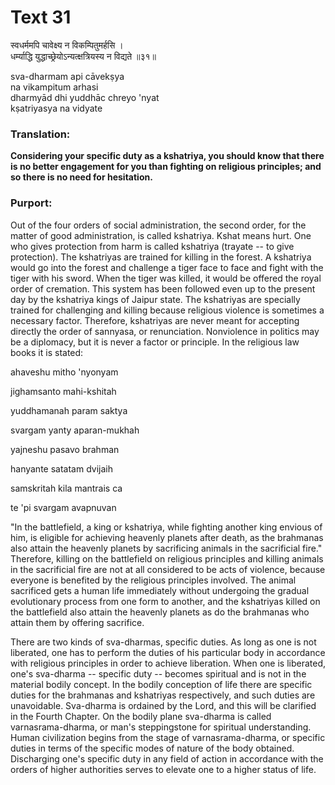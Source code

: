 # Text 31

स्वधर्ममपि चावेक्ष्य न विकम्पितुमर्हसि ।  
धर्म्याद्धि युद्धाच्छ्रेयोऽन्यत्क्षत्रियस्य न विद्यते ॥३१॥

sva-dharmam api cāvekṣya  
na vikampitum arhasi  
dharmyād dhi yuddhāc chreyo 'nyat  
kṣatriyasya na vidyate



### Translation:

**Considering your specific duty as a kshatriya, you should know that there is no better engagement for you than fighting on religious principles; and so there is no need for hesitation.**

### Purport:

Out of the four orders of social administration, the second order, for the matter of good administration, is called kshatriya. Kshat means hurt. One who gives protection from harm is called kshatriya (trayate -- to give protection). The kshatriyas are trained for killing in the forest. A kshatriya would go into the forest and challenge a tiger face to face and fight with the tiger with his sword. When the tiger was killed, it would be offered the royal order of cremation. This system has been followed even up to the present day by the kshatriya kings of Jaipur state. The kshatriyas are specially trained for challenging and killing because religious violence is sometimes a necessary factor. Therefore, kshatriyas are never meant for accepting directly the order of sannyasa, or renunciation. Nonviolence in politics may be a diplomacy, but it is never a factor or principle. In the religious law books it is stated:

ahaveshu mitho 'nyonyam

jighamsanto mahi-kshitah

yuddhamanah param saktya

svargam yanty aparan-mukhah

yajneshu pasavo brahman

hanyante satatam dvijaih

samskritah kila mantrais ca

te 'pi svargam avapnuvan

"In the battlefield, a king or kshatriya, while fighting another king envious of him, is eligible for achieving heavenly planets after death, as the brahmanas also attain the heavenly planets by sacrificing animals in the sacrificial fire." Therefore, killing on the battlefield on religious principles and killing animals in the sacrificial fire are not at all considered to be acts of violence, because everyone is benefited by the religious principles involved. The animal sacrificed gets a human life immediately without undergoing the gradual evolutionary process from one form to another, and the kshatriyas killed on the battlefield also attain the heavenly planets as do the brahmanas who attain them by offering sacrifice.

There are two kinds of sva-dharmas, specific duties. As long as one is not liberated, one has to perform the duties of his particular body in accordance with religious principles in order to achieve liberation. When one is liberated, one's sva-dharma -- specific duty -- becomes spiritual and is not in the material bodily concept. In the bodily conception of life there are specific duties for the brahmanas and kshatriyas respectively, and such duties are unavoidable. Sva-dharma is ordained by the Lord, and this will be clarified in the Fourth Chapter. On the bodily plane sva-dharma is called varnasrama-dharma, or man's steppingstone for spiritual understanding. Human civilization begins from the stage of varnasrama-dharma, or specific duties in terms of the specific modes of nature of the body obtained. Discharging one's specific duty in any field of action in accordance with the orders of higher authorities serves to elevate one to a higher status of life.